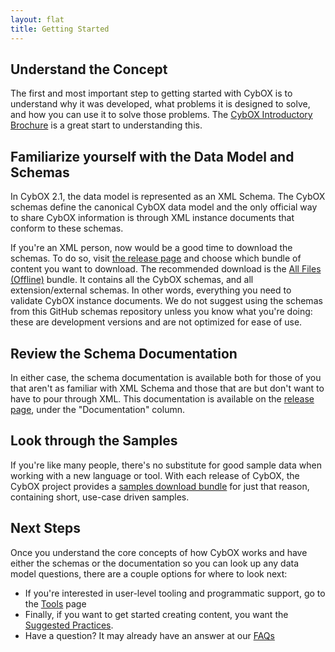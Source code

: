 ```yaml
---
layout: flat
title: Getting Started
---
```


## Understand the Concept
The first and most important step to getting started with CybOX is to
understand why it was developed, what problems it is designed to solve, and how
you can use it to solve those problems. The [CybOX Introductory
Brochure](http://makingsecuritymeasurable.mitre.org/docs/cybox-intro-handout.pdf)
is a great start to understanding this.

## Familiarize yourself with the Data Model and Schemas
In CybOX 2.1, the data model is represented as an XML Schema. The CybOX schemas
define the canonical CybOX data model and the only official way to share CybOX
information is through XML instance documents that conform to these schemas.

If you're an XML person, now would be a good time to download the schemas. To
do so, visit [the release page](http://cybox.mitre.org/language/version2.1/)
and choose which bundle of content you want to download. The recommended
download is the [All Files
(Offline)](http://cybox.mitre.org/language/version2.1/cybox_v2.1_offline.zip)
bundle. It contains all the CybOX schemas, and all extension/external schemas.
In other words, everything you need to validate CybOX instance documents. We do
not suggest using the schemas from this GitHub schemas repository unless you
know what you're doing: these are development versions and are not optimized
for ease of use.

## Review the Schema Documentation
In either case, the schema documentation is available both for those of you
that aren't as familiar with XML Schema and those that are but don't want to
have to pour through XML. This documentation is available on the [release
page](http://cybox.mitre.org/language/version2.1/), under the "Documentation"
column.

## Look through the Samples
If you're like many people, there's no substitute for good sample data when
working with a new language or tool. With each release of CybOX, the CybOX
project provides a [samples download
bundle](http://cybox.mitre.org/language/version2.1/#samples) for just that
reason, containing short, use-case driven samples.

## Next Steps
Once you understand the core concepts of how CybOX works and have either the
schemas or the documentation so you can look up any data model questions, there
are a couple options for where to look next:

* If you're interested in user-level tooling and programmatic support, go to
  the [Tools](/documentation/tools) page
* Finally, if you want to get started creating content, you want the
  [Suggested Practices](/documentation/suggested-practices).
* Have a question? It may already have an answer at our
  [FAQs](http://cybox.mitre.org/about/faqs.html)
